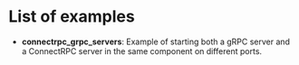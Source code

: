 # List of examples

- **connectrpc_grpc_servers**: Example of starting both a gRPC server and a ConnectRPC server in the same component on
  different ports.